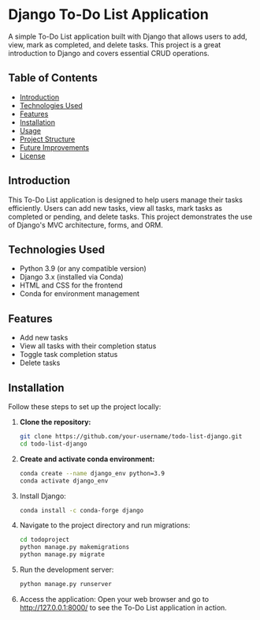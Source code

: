 # Django To-Do List Application

A simple To-Do List application built with Django that allows users to add, view, mark as completed, and delete tasks. This project is a great introduction to Django and covers essential CRUD operations.

## Table of Contents

- [Introduction](#introduction)
- [Technologies Used](#technologies-used)
- [Features](#features)
- [Installation](#installation)
- [Usage](#usage)
- [Project Structure](#project-structure)
- [Future Improvements](#future-improvements)
- [License](#license)

## Introduction

This To-Do List application is designed to help users manage their tasks efficiently. Users can add new tasks, view all tasks, mark tasks as completed or pending, and delete tasks. This project demonstrates the use of Django's MVC architecture, forms, and ORM.

## Technologies Used

- Python 3.9 (or any compatible version)
- Django 3.x (installed via Conda)
- HTML and CSS for the frontend
- Conda for environment management

## Features

- Add new tasks
- View all tasks with their completion status
- Toggle task completion status
- Delete tasks

## Installation

Follow these steps to set up the project locally:

1. **Clone the repository:**
   ```bash
   git clone https://github.com/your-username/todo-list-django.git
   cd todo-list-django
   
2. **Create and activate conda environment:**
   ```bash
   conda create --name django_env python=3.9
   conda activate django_env

3. Install Django:

   ```bash
   conda install -c conda-forge django
   
4. Navigate to the project directory and run migrations:

   ```bash
   cd todoproject
   python manage.py makemigrations
   python manage.py migrate
   
5. Run the development server:

   ```bash
   python manage.py runserver
   
6. Access the application:
   Open your web browser and go to http://127.0.0.1:8000/ to see the To-Do List application in action.
